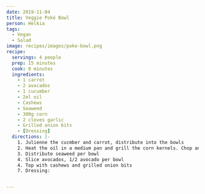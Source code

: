 ```yaml
---
date: 2019-11-04
title: Veggie Poké Bowl
person: Helkia
tags:
  - Vegan
  - Salad
image: recipes/images/poke-bowl.png
recipe:
  servings: 4 people
  prep: 15 minutes
  cook: 0 minutes
  ingredients:
    - 1 carrot
    - 2 avocados
    - 1 cucumber
    - 2el oil
    - Cashews
    - Seaweed
    - 300g corn
    - 2 cloves garlic
    - Grilled onion bits
    - [Dressing]
  directions: |-
    1. Julienne the cucmber and carrot, distribute into the bowls
    2. Heat the oil in a medium pan and grill the corn kernels. Chop and add the garlic cloves here. When the corn is slightly browned/burnt on edges, add to the bowls
    3. Distribute seaweed per bowl
    4. Slice avocados, 1/2 avocado per bowl
    4. Top with cashews and grilled onion bits
    7. Dressing:


---
```



